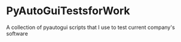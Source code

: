 # PyAutoGuiTestsforWork
A collection of pyautogui scripts that I use to test current company's software
